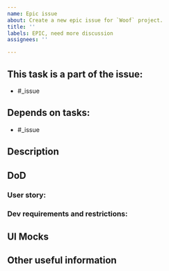 ```yaml
---
name: Epic issue
about: Create a new epic issue for `Woof` project.
title: ''
labels: EPIC, need more discussion
assignees: ''

---
```


<!-- This reference to the epic issue makes the navigation process more easily -->
## This task is a part of the issue:
 - #_issue

<!-- This references to the issues that block the current issue-->
## Depends on tasks:
- #_issue

<!-- Provides the general description of the issue-->
## Description

## DoD
<!-- Describes the requirements from the user's point of view-->
### User story:

<!-- Describes any restrictions and requirements from the developer's point of view -->
### Dev requirements and restrictions:

<!-- The links to UI mocks-->
## UI Mocks

<!-- Any additional information that can help to close the issue-->
## Other useful information
